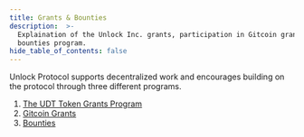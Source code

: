 ```yaml
---
title: Grants & Bounties
description:  >-
  Explaination of the Unlock Inc. grants, participation in Gitcoin grants and 
  bounties program.
hide_table_of_contents: false
---
```


Unlock Protocol supports decentralized work and encourages building on the 
protocol through three different programs.

1. [The UDT Token Grants Program](/governance/grants-bounties/udt-grants)
1. [Gitcoin Grants](https://unlock-protocol.com/guides/gitcoin-grants/)
1. [Bounties](/governance/grants-bounties/bounties)